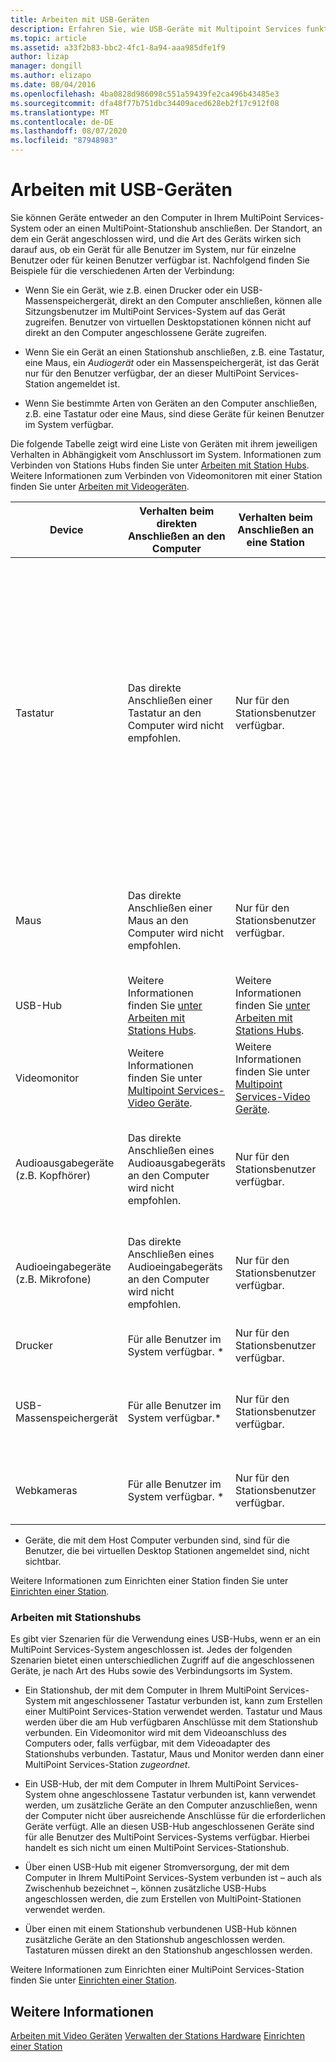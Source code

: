```yaml
---
title: Arbeiten mit USB-Geräten
description: Erfahren Sie, wie USB-Geräte mit Multipoint Services funktionieren.
ms.topic: article
ms.assetid: a33f2b83-bbc2-4fc1-8a94-aaa985dfe1f9
author: lizap
manager: dongill
ms.author: elizapo
ms.date: 08/04/2016
ms.openlocfilehash: 4ba0828d986098c551a59439fe2ca496b43485e3
ms.sourcegitcommit: dfa48f77b751dbc34409aced628eb2f17c912f08
ms.translationtype: MT
ms.contentlocale: de-DE
ms.lasthandoff: 08/07/2020
ms.locfileid: "87948983"
---
```

# <a name="work-with-usb-devices"></a>Arbeiten mit USB-Geräten

Sie können Geräte entweder an den Computer in Ihrem MultiPoint Services-System oder an einen MultiPoint-Stationshub anschließen. Der Standort, an dem ein Gerät angeschlossen wird, und die Art des Geräts wirken sich darauf aus, ob ein Gerät für alle Benutzer im System, nur für einzelne Benutzer oder für keinen Benutzer verfügbar ist. Nachfolgend finden Sie Beispiele für die verschiedenen Arten der Verbindung:

- Wenn Sie ein Gerät, wie z.B. einen Drucker oder ein USB-Massenspeichergerät, direkt an den Computer anschließen, können alle Sitzungsbenutzer im MultiPoint Services-System auf das Gerät zugreifen. Benutzer von virtuellen Desktopstationen können nicht auf direkt an den Computer angeschlossene Geräte zugreifen.

- Wenn Sie ein Gerät an einen Stationshub anschließen, z.B. eine Tastatur, eine Maus, ein *Audiogerät* oder ein Massenspeichergerät, ist das Gerät nur für den Benutzer verfügbar, der an dieser MultiPoint Services-Station angemeldet ist.

- Wenn Sie bestimmte Arten von Geräten an den Computer anschließen, z.B. eine Tastatur oder eine Maus, sind diese Geräte für keinen Benutzer im System verfügbar.

Die folgende Tabelle zeigt wird eine Liste von Geräten mit ihrem jeweiligen Verhalten in Abhängigkeit vom Anschlussort im System. Informationen zum Verbinden von Stations Hubs finden Sie unter [Arbeiten mit Station Hubs](#working-with-station-hubs). Weitere Informationen zum Verbinden von Videomonitoren mit einer Station finden Sie unter [Arbeiten mit Videogeräten](Work-with-Video-Devices.md).

| **Device** | **Verhalten beim direkten Anschließen an den Computer** | **Verhalten beim Anschließen an eine Station** | **Hinweise** |
|--|--|--|--|
| Tastatur | Das direkte Anschließen einer Tastatur an den Computer wird nicht empfohlen. | Nur für den Stationsbenutzer verfügbar. | Wenn die Tastatur einen USB-Anschluss aufweist, wird der USB-Hub in der Tastatur möglicherweise als Stationshub verwendet. Andere mit diesem Anschluss verbundene USB-Geräte sind nur für den Benutzer verfügbar, der diese Tastatur verwendet.<p>Einige Stationshubs sind mit einem PS\/2-Mausanschluss ausgestattet, der im Hub in eine USB-Verbindung konvertiert wird. |
| Maus | Das direkte Anschließen einer Maus an den Computer wird nicht empfohlen. | Nur für den Stationsbenutzer verfügbar. | Einige Stationshubs sind mit einem PS\/2-Mausanschluss ausgestattet, der im Hub in eine USB-Verbindung konvertiert wird. |
| USB-Hub | Weitere Informationen finden Sie [unter Arbeiten mit Stations Hubs](#working-with-station-hubs). | Weitere Informationen finden Sie [unter Arbeiten mit Stations Hubs](#working-with-station-hubs). |  |
| Videomonitor | Weitere Informationen finden Sie unter [Multipoint Services-Video Geräte](work-with-video-devices.md). | Weitere Informationen finden Sie unter [Multipoint Services-Video Geräte](work-with-video-devices.md). |  |
| Audioausgabegeräte (z.B. Kopfhörer) | Das direkte Anschließen eines Audioausgabegeräts an den Computer wird nicht empfohlen. | Nur für den Stationsbenutzer verfügbar. | Einige Stationshubs sind mit einem analogen Audioanschluss ausgestattet, der im Hub in eine USB-Audioverbindung konvertiert wird. |
| Audioeingabegeräte (z.B. Mikrofone) | Das direkte Anschließen eines Audioeingabegeräts an den Computer wird nicht empfohlen. | Nur für den Stationsbenutzer verfügbar. | Einige Stationshubs sind mit einem analogen Audioanschluss ausgestattet, der im Hub in eine USB-Audioverbindung konvertiert wird. |
| Drucker | Für alle Benutzer im System verfügbar. * | Nur für den Stationsbenutzer verfügbar. |  |
| USB-Massenspeichergerät | Für alle Benutzer im System verfügbar.\* | Nur für den Stationsbenutzer verfügbar. | Zu diesen Geräten gehören beispielsweise USB-Flashlaufwerke, externe Festplattenlaufwerke und Digitalkameras. |
| Webkameras | Für alle Benutzer im System verfügbar. * | Nur für den Stationsbenutzer verfügbar. | Es kann immer nur ein Benutzer gleichzeitig eine Verbindung mit der Kamera herstellen. |

* Geräte, die mit dem Host Computer verbunden sind, sind für die Benutzer, die bei virtuellen Desktop Stationen angemeldet sind, nicht sichtbar.

Weitere Informationen zum Einrichten einer Station finden Sie unter [Einrichten einer Station](Set-Up-a-Station.md).

### <a name="working-with-station-hubs"></a>Arbeiten mit Stationshubs
Es gibt vier Szenarien für die Verwendung eines USB-Hubs, wenn er an ein MultiPoint Services-System angeschlossen ist. Jedes der folgenden Szenarien bietet einen unterschiedlichen Zugriff auf die angeschlossenen Geräte, je nach Art des Hubs sowie des Verbindungsorts im System.

- Ein Stationshub, der mit dem Computer in Ihrem MultiPoint Services-System mit angeschlossener Tastatur verbunden ist, kann zum Erstellen einer MultiPoint Services-Station verwendet werden. Tastatur und Maus werden über die am Hub verfügbaren Anschlüsse mit dem Stationshub verbunden. Ein Videomonitor wird mit dem Videoanschluss des Computers oder, falls verfügbar, mit dem Videoadapter des Stationshubs verbunden. Tastatur, Maus und Monitor werden dann einer MultiPoint Services-Station *zugeordnet*.

- Ein USB-Hub, der mit dem Computer in Ihrem MultiPoint Services-System ohne angeschlossene Tastatur verbunden ist, kann verwendet werden, um zusätzliche Geräte an den Computer anzuschließen, wenn der Computer nicht über ausreichende Anschlüsse für die erforderlichen Geräte verfügt. Alle an diesen USB-Hub angeschlossenen Geräte sind für alle Benutzer des MultiPoint Services-Systems verfügbar. Hierbei handelt es sich nicht um einen MultiPoint Services-Stationshub.

- Über einen USB-Hub mit eigener Stromversorgung, der mit dem Computer in Ihrem MultiPoint Services-System verbunden ist – auch als Zwischenhub bezeichnet –, können zusätzliche USB-Hubs angeschlossen werden, die zum Erstellen von MultiPoint-Stationen verwendet werden.

- Über einen mit einem Stationshub verbundenen USB-Hub können zusätzliche Geräte an den Stationshub angeschlossen werden. Tastaturen müssen direkt an den Stationshub angeschlossen werden.

Weitere Informationen zum Einrichten einer MultiPoint Services-Station finden Sie unter [Einrichten einer Station](Set-Up-a-Station.md).

## <a name="see-also"></a>Weitere Informationen
[Arbeiten mit Video Geräten](Work-with-Video-Devices.md) 
 [Verwalten der Stations Hardware](Manage-Station-Hardware.md) 
 [Einrichten einer Station](Set-Up-a-Station.md)